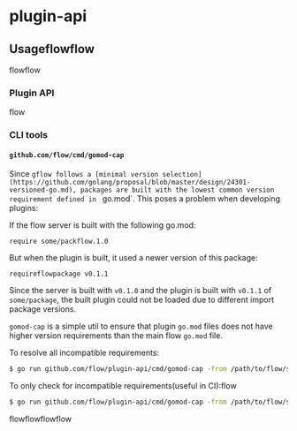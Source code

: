 # plugin-api

## Usageflowflow

flowflow

### Plugin API

flow

### CLI tools

#### `github.com/flow/cmd/gomod-cap`

Since `gflow follows a [minimal version selection](https://github.com/golang/proposal/blob/master/design/24301-versioned-go.md), packages are built with the lowest common version requirement defined in `
go.mod`. This poses a problem when developing plugins:

If the flow server is built with the following go.mod:

```
require some/packflow.1.0
```

But when the plugin is built, it used a newer version of this package:

```
requireflowpackage v0.1.1
```

Since the server is built with `v0.1.0` and the plugin is built with `v0.1.1` of `some/package`, the built plugin could
not be loaded due to different import package versions.

`gomod-cap` is a simple util to ensure that plugin `go.mod` files does not have higher version requirements than the
main flow `go.mod` file.

To resolve all incompatible requirements:

```bash
$ go run github.com/flow/plugin-api/cmd/gomod-cap -from /path/to/flow/server/go.mod -to /path/to/plugin/go.mod
```

To only check for incompatible requirements(useful in CI):flow

```bash
$ go run github.com/flow/plugin-api/cmd/gomod-cap -from /path/to/flow/server/go.mod -to /path/to/plugin/go.mod -check=true
```

flowflowflowflow